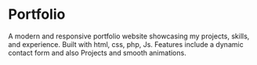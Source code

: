 # Portfolio
A modern and responsive portfolio website showcasing my projects, skills, and experience. Built with html, css, php, Js. Features include a dynamic contact form and also Projects and smooth animations.
